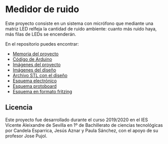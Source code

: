 # Medidor de ruido
Este proyecto consiste en un sistema con micrófono que mediante una matriz LED relfeja la cantidad de ruido ambiente: cuanto más ruido haya, más filas de LEDs se encenderán.

En el repositorio puedes encontrar:

- [Memoria del proyecto](Memoria.pdf)
- [Código de Arduino](pmv.ino)
- [Imágenes del proyecto](imagenesproyecto.pdf)
- [Imágenes del diseño](imagenestinkercad.pdf)
- [Archivo STL con el diseño](Diseño.stl)
- [Esquema electrónico](completoelectronico.png)
- [Esquema protoboard](Completoprotoboard.png)
- [Esquema en formato fritzing](Completo.fzz)


## Licencia
Este proyecto fue desarrollado durante el curso 2019/2020 en el IES Vicente Aleixandre de Sevilla en 1º de Bachillerato de ciencias tecnológicas por Candela Esparrica, Jesús Aznar y Paula Sánchez, con el apoyo de su profesor Jose Pujol.
